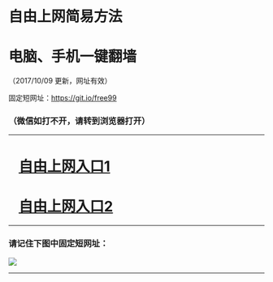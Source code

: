 ﻿# 自由上网简易方法

# 电脑、手机一键翻墙

（2017/10/09 更新，网址有效）

固定短网址：https://git.io/free99

### （微信如打不开，请转到浏览器打开）


***





# &nbsp;&nbsp; <a href="http://ft233932419.fwq-tz-1001.info/fwqtz01.html?t=10090015769 " target="_blank">自由上网入口1</a>
# &nbsp;&nbsp; <a href="http://ft1192810135.fwq-tz-1002.info/fwqtz02.html?t=100900115051 " target="_blank">自由上网入口2</a>
***

### 请记住下图中固定短网址：

<img src="https://s3-us-west-2.amazonaws.com/fwq-1001/yjfq-20170905okok.png" /> 


***

